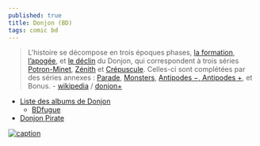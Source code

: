 ```yaml
---
published: true
title: Donjon (BD)
tags: comic bd
---
```

> L'histoire se décompose en trois époques phases, [la formation](https://www.bdfugue.com/serie/donjon/potron-minet), [l’apogée](https://www.bdfugue.com/serie/donjon/zenith), et [le déclin](https://www.bdfugue.com/serie/donjon/crepuscule) du Donjon, qui correspondent à trois séries [Potron-Minet](https://www.bdfugue.com/serie/donjon/potron-minet), [Zénith](https://www.bdfugue.com/serie/donjon/zenith) et [Crépuscule](https://www.bdfugue.com/serie/donjon/crepuscule). Celles-ci sont complétées par des séries annexes : [Parade](https://www.bdfugue.com/serie/donjon/parade), [Monsters](https://www.bdfugue.com/serie/donjon/monsters), [Antipodes −, Antipodes +](https://www.bdfugue.com/serie/donjon/antipodes), et Bonus. - [wikipedia](https://fr.wikipedia.org/wiki/Donjon_(bande_dessin%C3%A9e)) / [donjon+](https://twitter.com/donjonplus/)

- [Liste des albums de Donjon](https://fr.wikipedia.org/wiki/Liste_des_albums_de_Donjon)
	- [BDfugue](https://www.bdfugue.com/serie/donjon)
- [Donjon Pirate](http://donjonpirate.canalblog.com/)

[![caption](https://legrandpop.fr/wp-content/uploads/2019/02/donjon-herbert-marvin-1024x629.jpg)](https://www.bdtheque.com/series/358/donjon-crepuscule)
